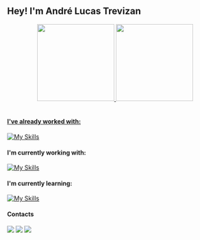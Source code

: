 ## Hey! I'm André Lucas Trevizan

<div align="center">
  <a href="https://github.com/andrelucastrevizan">
  <img height="180em" src="https://github-readme-stats.vercel.app/api?username=andrelucastrevizan&show_icons=true&theme=dracula&include_all_commits=true&count_private=true"/>
  <img height="180em" src="https://github-readme-stats.vercel.app/api/top-langs/?username=andrelucastrevizan&layout=compact&langs_count=7&theme=dracula"/>
</div>
</div>

<br>

<h4> I've already worked with: </h4>

[![My Skills](https://skills.thijs.gg/icons?i=nodejs,mongodb,mysql,docker,javascript,typescript,vue,php&theme=light)](https://skills.thijs.gg)

<h4> I'm currently working with: </h4>

[![My Skills](https://skills.thijs.gg/icons?i=nodejs,mongodb,javascript,typescript&theme=light)](https://skills.thijs.gg)

<h4> I'm currently learning: </h4>

[![My Skills](https://skills.thijs.gg/icons?i=flutter,react&theme=light)](https://skills.thijs.gg)

<h4> Contacts </h4>
  <a href="https://instagram.com/andrelucastrevizan" target="_blank"><img src="https://img.shields.io/badge/-Instagram-%23E4405F?style=for-the-badge&logo=instagram&logoColor=white" target="_blank"></a>
  <a href = "mailto:andrelucastrevizan@gmail.com"><img src="https://img.shields.io/badge/-Gmail-%23333?style=for-the-badge&logo=gmail&logoColor=white" target="_blank"></a>
  <a href="https://www.linkedin.com/in/andré-lucas-t-1ab366117" target="_blank"><img src="https://img.shields.io/badge/-LinkedIn-%230077B5?style=for-the-badge&logo=linkedin&logoColor=white" target="_blank"></a> 
